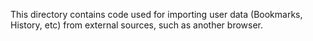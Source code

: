 This directory contains code used for importing user data (Bookmarks, History, etc) from external sources, such as another browser.
